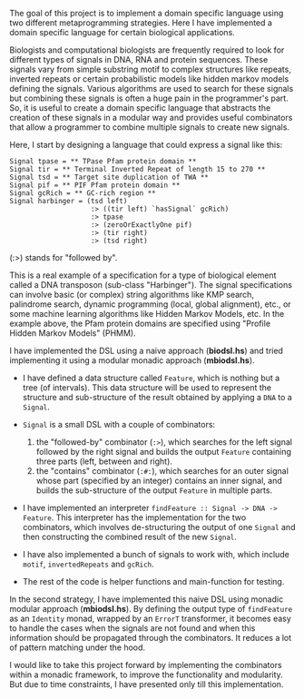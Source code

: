 The goal of this project is to implement a domain specific language using two different metaprogramming strategies. Here I have implemented a domain specific language for certain biological applications. 

Biologists and computational biologists are frequently required to look for different types of signals in DNA, RNA and protein sequences. These signals vary from simple substring motif to complex structures like repeats, inverted repeats or certain probabilistic models like hidden markov models defining the signals. Various algorithms are used to search for these signals but combining these signals is often a huge pain in the programmer's part. So, it is useful to create a domain specific language that abstracts the creation of these signals in a modular way and provides useful combinators that allow a programmer to combine multiple signals to create new signals. 

Here, I start by designing a language that could express a signal like this:

```
Signal tpase = ** TPase Pfam protein domain ** 
Signal tir = ** Terminal Inverted Repeat of length 15 to 270 **
Signal tsd = ** Target site duplication of TWA **
Signal pif = ** PIF Pfam protein domain **
Signal gcRich = ** GC-rich region **
Signal harbinger = (tsd left)
                    :> ((tir left) `hasSignal` gcRich)
                    :> tpase
                    :> (zeroOrExactlyOne pif)
                    :> (tir right)
                    :> (tsd right)
```
(:>) stands for "followed by". 

This is a real example of a specification for a type of biological element called a DNA transposon (sub-class "Harbinger"). The signal specifications can involve basic (or complex) string algorithms like KMP search, palindrome search, dynamic programming (local, global alignment), etc., or some machine learning algorithms like Hidden Markov Models, etc. In the example above, the Pfam protein domains are specified using "Profile Hidden Markov Models" (PHMM). 

I have implemented the DSL using a naive approach (**biodsl.hs**) and tried implementing it using a modular monadic approach (**mbiodsl.hs**). 

- I have defined a data structure called `Feature`, which is nothing but a tree (of intervals). This data structure will be used to represent the structure and sub-structure of the result obtained by applying a `DNA` to a `Signal`. 

- `Signal` is a small DSL with a couple of combinators:
  1. the "followed-by" combinator (`:>`), which searches for the left signal followed by the right signal and builds the output `Feature` containing three parts (left, between and right). 
  2. the "contains" combinator (`:#:`), which searches for an outer signal whose part (specified by an integer) contains an inner signal, and builds the sub-structure of the output `Feature` in multiple parts. 

- I have implemented an interpreter 
  `findFeature :: Signal -> DNA -> Feature`. 
  This interpreter has the implementation for the two combinators, which involves de-structuring the output of one `Signal` and then constructing the combined result of the new `Signal`. 

- I have also implemented a bunch of signals to work with, which include `motif`, `invertedRepeats` and `gcRich`. 
- The rest of the code is helper functions and main-function for testing. 

In the second strategy, I have implemented this naive DSL using monadic modular approach (**mbiodsl.hs**). By defining the output type of `findFeature` as an `Identity` monad, wrapped by an `ErrorT` transformer, it becomes easy to handle the cases when the signals are not found and when this information should be propagated through the combinators. It reduces a lot of pattern matching under the hood. 

I would like to take this project forward by implementing the combinators within a monadic framework, to improve the functionality and modularity. But due to time constraints, I have presented only till this implementation. 
